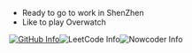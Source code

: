 - Ready to go to work in ShenZhen
- Like to play Overwatch


<!---

- Hi, I’m @HITlittlefox，正在秋招求职，联系方式：Email：963614756@qq.com
- 哈尔滨工业大学-信息管理与信息系统
- GPA 86.32（19/110）
- 国家励志奖学金、优秀团员、英语奖学金、学习优秀奖学金、人民奖学金
- 项目经历
  - 3个月实习经历，为持续收益的信息系统做出贡献，出色的完成模块任务
  - 优秀的学习能力，英语雅思6.5分，大学期间保持成绩前15%，积极学习 github 优秀项目，流畅阅读英文文档，总结技术博客
  - 强大的沟通能力与团队合作精神，具有多次团队合作经历，能够承受工作压力，有较高的执行力
  
HITlittlefox/HITlittlefox is a ✨ special ✨ repository because its `README.md` (this file) appears on your GitHub profile.
You can click the Preview link to take a look at your changes.
--->

[![GitHub Info](https://stats.justsong.cn/api/github?username=HITlittlefox)](https://github.com/HITlittlefox)![LeetCode Info](https://stats.justsong.cn/api/leetcode?username=severus-8&cn=true)![Nowcoder Info](https://stats.justsong.cn/api/nowcoder?id=361864667)



